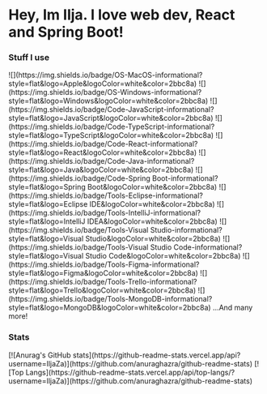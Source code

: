 
<h1>Hey, Im Ilja. I love web dev, React and Spring Boot!</h1>

<h3>Stuff I use</h3>
![](https://img.shields.io/badge/OS-MacOS-informational?style=flat&logo=Apple&logoColor=white&color=2bbc8a)
![](https://img.shields.io/badge/OS-Windows-informational?style=flat&logo=Windows&logoColor=white&color=2bbc8a)
![](https://img.shields.io/badge/Code-JavaScript-informational?style=flat&logo=JavaScript&logoColor=white&color=2bbc8a)
![](https://img.shields.io/badge/Code-TypeScript-informational?style=flat&logo=TypeScript&logoColor=white&color=2bbc8a)
![](https://img.shields.io/badge/Code-React-informational?style=flat&logo=React&logoColor=white&color=2bbc8a)
![](https://img.shields.io/badge/Code-Java-informational?style=flat&logo=Java&logoColor=white&color=2bbc8a)
![](https://img.shields.io/badge/Code-Spring Boot-informational?style=flat&logo=Spring Boot&logoColor=white&color=2bbc8a)
![](https://img.shields.io/badge/Tools-Eclipse-informational?style=flat&logo=Eclipse IDE&logoColor=white&color=2bbc8a)
![](https://img.shields.io/badge/Tools-IntelliJ-informational?style=flat&logo=IntelliJ IDEA&logoColor=white&color=2bbc8a)
![](https://img.shields.io/badge/Tools-Visual Studio-informational?style=flat&logo=Visual Studio&logoColor=white&color=2bbc8a)
![](https://img.shields.io/badge/Tools-Visual Studio Code-informational?style=flat&logo=Visual Studio Code&logoColor=white&color=2bbc8a)
![](https://img.shields.io/badge/Tools-Figma-informational?style=flat&logo=Figma&logoColor=white&color=2bbc8a)
![](https://img.shields.io/badge/Tools-Trello-informational?style=flat&logo=Trello&logoColor=white&color=2bbc8a)
![](https://img.shields.io/badge/Tools-MongoDB-informational?style=flat&logo=MongoDB&logoColor=white&color=2bbc8a)
...And many more!
<h3>Stats</h3>
[![Anurag's GitHub stats](https://github-readme-stats.vercel.app/api?username=IljaZa)](https://github.com/anuraghazra/github-readme-stats)
[![Top Langs](https://github-readme-stats.vercel.app/api/top-langs/?username=IljaZa)](https://github.com/anuraghazra/github-readme-stats)

